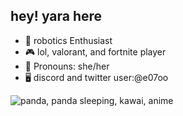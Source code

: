 ## hey! yara here

- 👾 robotics Enthusiast 
- 🎮 lol, valorant, and fortnite player 
- 🎀 Pronouns: she/her
- 🖥️ discord and twitter user:@e07oo

![panda, panda sleeping, kawai, anime](https://github.com/sxrraf/sxrraf/assets/97001981/7f11e2f6-12c5-4ce8-99e9-f5c23208bae9)
